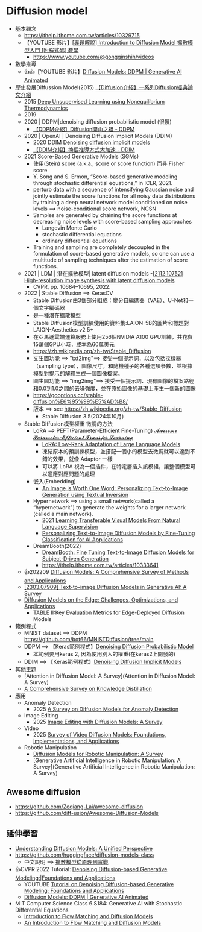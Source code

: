 # Diffusion model
- 基本觀念
  - https://ithelp.ithome.com.tw/articles/10329715
  - 【YOUTUBE 影片】[[專題解說] Introduction to Diffusion Model 擴散模型入門 [附程式碼] 教學](https://www.youtube.com/watch?v=dbQCzrWgLh0)
    - https://www.youtube.com/@gongginshih/videos 
- 數學推導
  - 👍👍【YOUTUBE 影片】[Diffusion Models: DDPM | Generative AI Animated](https://www.youtube.com/watch?v=EhndHhIvWWw)
- 歷史發展Diffussion Model(2015)  [【Diffusion介紹】一系列Diffusion經典論文介紹](https://www.youtube.com/watch?v=PkBxB6aoOkQ)
  - 2015 [Deep Unsupervised Learning using Nonequilibrium Thermodynamics](https://arxiv.org/abs/1503.03585)
  - 2019
  - 2020 | DDPM|denoising diffusion probabilistic model (很慢)
    - [【DDPM介紹】Diffusion開山之祖 - DDPM](https://www.youtube.com/watch?v=6qR-BapJn-g) 
  - 2020 | OpenAI | Denoising Diffusion Implicit Models (DDIM)
    - 2020 DDIM [Denoising diffusion implicit models](https://arxiv.org/abs/2010.02502)
    - [【DDIM介紹】換個推導方式大加速 - DDIM](https://www.youtube.com/watch?v=swUoNBpHRpY)
  - 2021 Score-Based Generative Models (SGMs)
    - 使用(Stein) score (a.k.a., score or score function)  而非 Fisher score
    - Y. Song and S. Ermon, “Score-based generative modeling through stochastic differential equations,” in ICLR, 2021.
    - perturb data with a sequence of intensifying Gaussian noise and jointly estimate the score functions for all noisy data distributions by training a deep neural network model conditioned on noise levels ==> noise-conditional score network, NCSN
    - Samples are generated by chaining the score functions at decreasing noise levels with score-based sampling approaches
      - Langevin Monte Carlo
      - stochastic differential equations
      - ordinary differential equations 
    - Training and sampling are completely decoupled in the formulation of score-based generative models, so one can use a multitude of sampling techniques after the estimation of score functions. 
  - 2021 | LDM | 潛在擴散模型| latent diffusion models
    -[[2112.10752] High-resolution image synthesis with latent diffusion models](https://arxiv.org/abs/2112.10752)
     - CVPR, pp. 10684–10695, 2022. 
  - 2022 | Stable Diffusion  ==> KerasCV
    - Stable Diffusion由3個部分組成：變分自編碼器（VAE）、U-Net和一個文字編碼器
    - 是一種潛在擴散模型
    - Stable Diffusion模型訓練使用的資料集:LAION-5B的圖片和標題對 LAION-Aesthetics v2 5+
    - 在亞馬遜雲端運算服務上使用256個NVIDIA A100 GPU訓練，共花費15萬個GPU小時，成本為60萬美元
    - https://zh.wikipedia.org/zh-tw/Stable_Diffusion
    - 文生圖功能 ==> "txt2img"==> 接受一個提示詞，以及包括採樣器（sampling type），圖像尺寸，和隨機種子的各種選項參數，並根據模型對提示的解釋生成一個圖像檔案。
    - 圖生圖功能 ==> "img2img"==> 接受一個提示詞、現有圖像的檔案路徑和0.0到1.0之間的去噪強度，並在原始圖像的基礎上產生一個新的圖像
    - https://gooptions.cc/stable-diffusion%E6%95%99%E5%AD%B8/
    - 版本 ==> see https://zh.wikipedia.org/zh-tw/Stable_Diffusion
      - Stable Diffusion 3.5(2024年10月)
  - Stable Diffusion模型權重 微調的方法
    - LoRA ==> PEFT(Parameter-Efficient Fine-Tuning) [𝓐𝔀𝓮𝓼𝓸𝓶𝓮 𝓟𝓪𝓻𝓪𝓶𝓮𝓽𝓮𝓻-𝓔𝓯𝓯𝓲𝓬𝓲𝓮𝓷𝓽 𝓣𝓻𝓪𝓷𝓼𝓯𝓮𝓻 𝓛𝓮𝓪𝓻𝓷𝓲𝓷𝓰](https://github.com/synbol/Awesome-Parameter-Efficient-Transfer-Learning)
      - [LoRA: Low-Rank Adaptation of Large Language Models](https://arxiv.org/abs/2106.09685)
      - 凍結原本的預訓練模型，並搭配一個小的模型去微調就可以達到不錯的效果，就像 Adaptor 一樣
      - 可以將 LoRA 視為一個插件，在特定層插入該模組，讓整個模型可以適應對應問題的處理 
    - 嵌入(Embedding)
      - [An Image is Worth One Word: Personalizing Text-to-Image Generation using Textual Inversion](https://arxiv.org/abs/2208.01618) 
    - Hypernetwork ==> using a small network(called a “hypernetwork") to generate the weights for a larger network (called a main network).
      - 2021 [Learning Transferable Visual Models From Natural Language Supervision](https://arxiv.org/abs/2103.00020v1)
      - [Personalizing Text-to-Image Diffusion Models by Fine-Tuning Classification for AI Applications](https://www.researchgate.net/publication/369476053_Personalizing_Text-to-Image_Diffusion_Models_by_Fine-Tuning_Classification_for_AI_Applications) 
    - DreamBooth(2022)
      - [DreamBooth: Fine Tuning Text-to-Image Diffusion Models for Subject-Driven Generation](https://arxiv.org/abs/2208.12242)
      - https://ithelp.ithome.com.tw/articles/10333641
  - 👍202209 [Diffusion Models: A Comprehensive Survey of Methods and Applications](https://arxiv.org/abs/2209.00796)
  - [[2303.07909] Text-to-image Diffusion Models in Generative AI: A Survey](https://arxiv.org/abs/2303.07909)
  - [Diffusion Models on the Edge: Challenges, Optimizations, and Applications](https://arxiv.org/abs/2504.15298)
    - TABLE II:Key Evaluation Metrics for Edge-Deployed Diffusion Models 
- 範例程式 
  - MNIST dataset  ==> DDPM  https://github.com/bot66/MNISTDiffusion/tree/main
  - DDPM  ==> 【Keras範例程式】[Denoising Diffusion Probabilistic Model](https://keras.io/examples/generative/ddpm/)
    - 本範例要用keras 2, 因為使用別人的權重(在keras2上開發的) 
  - DDIM  ==> 【Keras範例程式】[Denoising Diffusion Implicit Models](https://keras.io/examples/generative/ddim/)
- 其他主題
  - [Attention in Diffusion Model: A Survey](Attention in Diffusion Model: A Survey)
  - [A Comprehensive Survey on Knowledge Distillation](https://arxiv.org/abs/2503.12067)
- 應用
  - Anomaly Detection
    - 2025 [ A Survey on Diffusion Models for Anomaly Detection](https://arxiv.org/abs/2501.11430)
  - Image Editing
    - 2025 [Image Editing with Diffusion Models: A Survey]() 
  - Video
    - 2025 [Survey of Video Diffusion Models: Foundations, Implementations, and Applications](https://arxiv.org/abs/2504.16081) 
  - Robotic Manipulation
    - [Diffusion Models for Robotic Manipulation: A Survey](https://arxiv.org/abs/2504.08438)
    - [Generative Artificial Intelligence in Robotic Manipulation: A Survey](Generative Artificial Intelligence in Robotic Manipulation: A Survey) 

## Awesome diffusion
- https://github.com/Zeqiang-Lai/awesome-diffusion
- https://github.com/diff-usion/Awesome-Diffusion-Models

## 延伸學習
- [Understanding Diffusion Models: A Unified Perspective](https://arxiv.org/abs/2208.11970)
- https://github.com/huggingface/diffusion-models-class
  - 中文說明 ==> [擴散模型從原理到實戰](https://www.tenlong.com.tw/products/9787115618870?list_name=srh) 
- 👍CVPR 2022 Tutorial: [Denoising Diffusion-based Generative Modeling:|Foundations and Applications](https://cvpr2022-tutorial-diffusion-models.github.io/)
  - YOUTUBE [Tutorial on Denoising Diffusion-based Generative Modeling: Foundations and Applications](https://www.youtube.com/watch?v=cS6JQpEY9cs)
  - [Diffusion Models: DDPM | Generative AI Animated](https://www.youtube.com/watch?v=EhndHhIvWWw)
- MIT Computer Science Class 6.S184: Generative AI with Stochastic Differential Equations
  - [Introduction to Flow Matching and Diffusion Models](https://diffusion.csail.mit.edu/)
  - [An Introduction to Flow Matching and Diffusion Models](https://arxiv.org/abs/2506.02070) 
